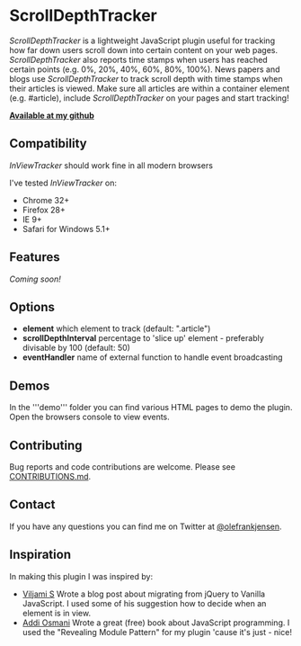 # ScrollDepthTracker
_ScrollDepthTracker_ is a lightweight JavaScript plugin useful for tracking how far down users scroll down into certain content on your web pages. _ScrollDepthTracker_ also reports time stamps when users has reached certain points (e.g. 0%, 20%, 40%, 60%, 80%, 100%). News papers and blogs use _ScrollDepthTracker_ to track scroll depth with time stamps when their articles is viewed. Make sure all articles are within a container element (e.g. #article), include _ScrollDepthTracker_ on your pages and start tracking!

**[Available at my github](https://github.com/olefrank/scrolldepthtracker/)**

## Compatibility
_InViewTracker_ should work fine in all modern browsers

I've tested _InViewTracker_ on:
* Chrome 32+
* Firefox 28+ 
* IE 9+
* Safari for Windows 5.1+

## Features
_Coming soon!_

## Options
* **element** which element to track (default: ".article")
* **scrollDepthInterval** percentage to 'slice up' element - preferably divisable by 100 (default: 50)
* **eventHandler** name of external function to handle event broadcasting

## Demos
In the '''demo''' folder you can find various HTML pages to demo the plugin. Open the browsers console to view events.

## Contributing
Bug reports and code contributions are welcome. Please see [CONTRIBUTIONS.md](https://github.com/olefrank/scrolldepthTracker/blob/master/CONTRIBUTIONS.md).

## Contact
If you have any questions you can find me on Twitter at [@olefrankjensen](https://twitter.com/OleFrankJensen).

## Inspiration
In making this plugin I was inspired by:
* [Viljami S](http://blog.adtile.me/2014/01/16/a-dive-into-plain-javascript/) Wrote a blog post about migrating from jQuery to Vanilla JavaScript. I used some of his suggestion how to decide when an element is in view.
* [Addi Osmani](http://addyosmani.com/resources/essentialjsdesignpatterns/book/#modulepatternjavascript) Wrote a great (free) book about JavaScript programming. I used the "Revealing Module Pattern" for my plugin 'cause it's just - nice!
